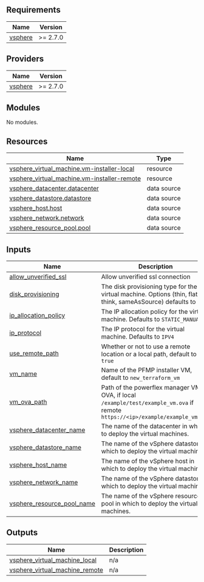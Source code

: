 <!--
Copyright (c) 2024 Dell Inc., or its subsidiaries. All Rights Reserved.

Licensed under the Mozilla Public License Version 2.0 (the "License");
you may not use this file except in compliance with the License.
You may obtain a copy of the License at

    http://mozilla.org/MPL/2.0/


Unless required by applicable law or agreed to in writing, software
distributed under the License is distributed on an "AS IS" BASIS,
WITHOUT WARRANTIES OR CONDITIONS OF ANY KIND, either express or implied.
See the License for the specific language governing permissions and
limitations under the License.
-->
<!-- BEGIN_TF_DOCS -->
## Requirements

| Name | Version |
|------|---------|
| <a name="requirement_vsphere"></a> [vsphere](#requirement\_vsphere) | >= 2.7.0 |

## Providers

| Name | Version |
|------|---------|
| <a name="provider_vsphere"></a> [vsphere](#provider\_vsphere) | >= 2.7.0 |

## Modules

No modules.

## Resources

| Name | Type |
|------|------|
| [vsphere_virtual_machine.vm-installer-local](https://registry.terraform.io/providers/hashicorp/vsphere/latest/docs/resources/virtual_machine) | resource |
| [vsphere_virtual_machine.vm-installer-remote](https://registry.terraform.io/providers/hashicorp/vsphere/latest/docs/resources/virtual_machine) | resource |
| [vsphere_datacenter.datacenter](https://registry.terraform.io/providers/hashicorp/vsphere/latest/docs/data-sources/datacenter) | data source |
| [vsphere_datastore.datastore](https://registry.terraform.io/providers/hashicorp/vsphere/latest/docs/data-sources/datastore) | data source |
| [vsphere_host.host](https://registry.terraform.io/providers/hashicorp/vsphere/latest/docs/data-sources/host) | data source |
| [vsphere_network.network](https://registry.terraform.io/providers/hashicorp/vsphere/latest/docs/data-sources/network) | data source |
| [vsphere_resource_pool.pool](https://registry.terraform.io/providers/hashicorp/vsphere/latest/docs/data-sources/resource_pool) | data source |

## Inputs

| Name | Description | Type | Default | Required |
|------|-------------|------|---------|:--------:|
| <a name="input_allow_unverified_ssl"></a> [allow\_unverified\_ssl](#input\_allow\_unverified\_ssl) | Allow unverified ssl connection | `string` | `true` | no |
| <a name="input_disk_provisioning"></a> [disk\_provisioning](#input\_disk\_provisioning) | The disk provisioning type for the virtual machine. Options (thin, flat, think, sameAsSource) defaults to `thin` | `string` | `"thin"` | no |
| <a name="input_ip_allocation_policy"></a> [ip\_allocation\_policy](#input\_ip\_allocation\_policy) | The IP allocation policy for the virtual machine. Defaults to `STATIC_MANUAL` | `string` | `"STATIC_MANUAL"` | no |
| <a name="input_ip_protocol"></a> [ip\_protocol](#input\_ip\_protocol) | The IP protocol for the virtual machine. Defaults to `IPV4` | `string` | `"IPV4"` | no |
| <a name="input_use_remote_path"></a> [use\_remote\_path](#input\_use\_remote\_path) | Whether or not to use a remote location or a local path, default to `true` | `bool` | `true` | no |
| <a name="input_vm_name"></a> [vm\_name](#input\_vm\_name) | Name of the PFMP installer VM, default to `new_terraform_vm` | `string` | `"new_terraform_vm"` | no |
| <a name="input_vm_ova_path"></a> [vm\_ova\_path](#input\_vm\_ova\_path) | Path of the powerflex manager VM OVA, if local `/example/test/example_vm.ova` if remote `https://<ip>/example/example_vm.ova` | `string` | n/a | yes |
| <a name="input_vsphere_datacenter_name"></a> [vsphere\_datacenter\_name](#input\_vsphere\_datacenter\_name) | The name of the datacenter in which to deploy the virtual machines. | `string` | n/a | yes |
| <a name="input_vsphere_datastore_name"></a> [vsphere\_datastore\_name](#input\_vsphere\_datastore\_name) | The name of the vSphere datastore in which to deploy the virtual machines. | `string` | n/a | yes |
| <a name="input_vsphere_host_name"></a> [vsphere\_host\_name](#input\_vsphere\_host\_name) | The name of the vSphere host in which to deploy the virtual machines. | `string` | n/a | yes |
| <a name="input_vsphere_network_name"></a> [vsphere\_network\_name](#input\_vsphere\_network\_name) | The name of the vSphere datastore in which to deploy the virtual machines. | `string` | n/a | yes |
| <a name="input_vsphere_resource_pool_name"></a> [vsphere\_resource\_pool\_name](#input\_vsphere\_resource\_pool\_name) | The name of the vSphere resource pool in which to deploy the virtual machines. | `string` | n/a | yes |

## Outputs

| Name | Description |
|------|-------------|
| <a name="output_vsphere_virtual_machine_local"></a> [vsphere\_virtual\_machine\_local](#output\_vsphere\_virtual\_machine\_local) | n/a |
| <a name="output_vsphere_virtual_machine_remote"></a> [vsphere\_virtual\_machine\_remote](#output\_vsphere\_virtual\_machine\_remote) | n/a |
<!-- END_TF_DOCS -->
